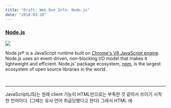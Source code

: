 ```yaml
---
title: "Draft: Web Dev Info- Node.js"
date: "2018-03-28"
---
```


### [Node.js](https://nodejs.org)

![](assets/images/2000px-Node.js_logo.svg_.png)

Node.js® is a JavaScript runtime built on [Chrome's V8 JavaScript engine](https://developers.google.com/v8/). Node.js uses an event-driven, non-blocking I/O model that makes it lightweight and efficient. Node.js' package ecosystem, [npm](https://www.npmjs.com/), is the largest ecosystem of open source libraries in the world.

 

* * *

JavaScript(JS)는 원래 client 기능이 HTML만으로는 부족한 것 같아서 쓰이기 시작한 언어이다. (그때는 유사 언어 취급당했다고 한다) 그래서 HTML 에 <script> 태그를 섞어서, reactive한 기능들을 만들 수 있게 된 것이고, 그때부터 많이 쓰이게 시작했다. 참고로 JS에는 온갖 기능이 다 들어있다. 객체지향, 함수지향, 절차지향(?) 전부 들어있고, 뭘 써도 된다. 그래서 무슨 언어라고 말하기가 어렵다.  나중에 JS 컴파일러나 문법 관련해서 올리면 더 자세한 내용이 있을 것.

* * *

그래서 원래는 JS는 client쪽 (프런트)에서만 약간 쓰이던 언어였는데, Node.js가 나오면서 본격적으로 서버쪽에서 쓰이기 시작했다. 원래는 php가 많이 쓰이고 있었는데 (사실 아직도 많이 쓰이는 것 같다) , 최근에 만들어지는 웹사이트들은 Node.js를 많이 사용한다.

Node.js은 대략 이렇게 쓴다:

`var http = require('http');`

http.createServer(function (req, res) { res.writeHead(200, {'Content-Type': 'text/plain'}); res.end('Hello World!'); }).listen(8080);

 

여기서 포인트는 createServer 안에 함수가 인자로 주어진다는 것, 그리고 그 함수의 인자는 req와 res라는 것이다.

의미를 해석하자면, '이러이러한 기능을 하는 http 서버를 만들고, 8080포트에서 (접속을) 듣고 있어라'라는 뜻이다.

